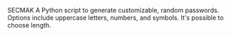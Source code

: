 SECMAK
A Python script to generate customizable, random passwords. Options include uppercase letters, numbers, and symbols. It's possible to choose length. 
